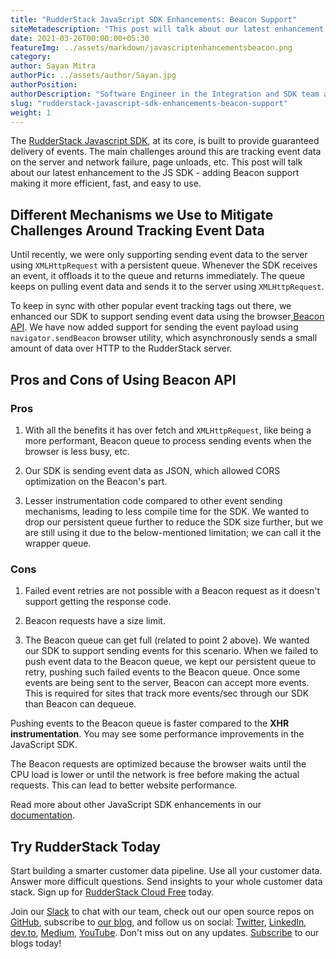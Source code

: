 ```yaml
---
title: "RudderStack JavaScript SDK Enhancements: Beacon Support"
siteMetadescription: "This post will talk about our latest enhancement to the JavaScript SDK - adding Beacon support making it more efficient, fast, and easy to use."
date: 2021-03-26T00:00:00+05:30
featureImg: ../assets/markdown/javascriptenhancementsbeacon.png
category:
author: Sayan Mitra
authorPic: ../assets/author/Sayan.jpg
authorPosition:
authorDescription: "Software Engineer in the Integration and SDK team at RudderStack. Developing client and server side SDKs for a living."
slug: "rudderstack-javascript-sdk-enhancements-beacon-support"
weight: 1
---
```


The [RudderStack Javascript SDK](https://docs.rudderstack.com/rudderstack-sdk-integration-guides/rudderstack-javascript-sdk), at its core, is built to provide guaranteed delivery of events. The main challenges around this are tracking event data on the server and network failure, page unloads, etc. This post will talk about our latest enhancement to the JS SDK - adding Beacon support making it more efficient, fast, and easy to use. 


## Different Mechanisms we Use to Mitigate Challenges Around Tracking Event Data

Until recently, we were only supporting sending event data to the server using `XMLHttpRequest` with a persistent queue. Whenever the SDK receives an event, it offloads it to the queue and returns immediately. The queue keeps on pulling event data and sends it to the server using `XMLHttpRequest`.

To keep in sync with other popular event tracking tags out there, we enhanced our SDK to support sending event data using the browser[ Beacon API](https://developer.mozilla.org/en-US/docs/Web/API/Navigator/sendBeacon). We have now added support for sending the event payload using `navigator.sendBeacon` browser utility, which asynchronously sends a small amount of data over HTTP to the RudderStack server.


## Pros and Cons of Using Beacon API


### Pros

1. With all the benefits it has over fetch and `XMLHttpRequest`, like being a more performant, Beacon queue to process sending events when the browser is less busy, etc.

2. Our SDK is sending event data as JSON, which allowed CORS optimization on the Beacon's part.

3. Lesser instrumentation code compared to other event sending mechanisms, leading to less compile time for the SDK. We wanted to drop our persistent queue further to reduce the SDK size further, but we are still using it due to the below-mentioned limitation; we can call it the wrapper queue. 


### Cons

1. Failed event retries are not possible with a Beacon request as it doesn't support getting the response code.

2. Beacon requests have a size limit.

3. The Beacon queue can get full (related to point 2 above). We wanted our SDK to support sending events for this scenario. When we failed to push event data to the Beacon queue, we kept our persistent queue to retry, pushing such failed events to the Beacon queue. Once some events are being sent to the server, Beacon can accept more events. This is required for sites that track more events/sec through our SDK than Beacon can dequeue.

Pushing events to the Beacon queue is faster compared to the **XHR instrumentation**. You may see some performance improvements in the JavaScript SDK. 

The Beacon requests are optimized because the browser waits until the CPU load is lower or until the network is free before making the actual requests. This can lead to better website performance.

Read more about other JavaScript SDK enhancements in our [documentation](https://docs.rudderstack.com/rudderstack-sdk-integration-guides/rudderstack-javascript-sdk/javascript-sdk-enhancements#why-use-sendbeacon-to-send-your-event-payload).


## Try RudderStack Today

Start building a smarter customer data pipeline. Use all your customer data. Answer more difficult questions. Send insights to your whole customer data stack. Sign up for [RudderStack Cloud Free](https://app.rudderlabs.com/signup?type=freetrial) today.

Join our [Slack](https://resources.rudderstack.com/join-rudderstack-slack) to chat with our team, check out our open source repos on [GitHub](https://github.com/rudderlabs), subscribe to [our blog](https://rudderstack.com/blog/), and follow us on social: [Twitter](https://twitter.com/RudderStack), [LinkedIn](https://www.linkedin.com/company/rudderlabs/), [dev.to](https://dev.to/rudderstack), [Medium](https://rudderstack.medium.com/), [YouTube](https://www.youtube.com/channel/UCgV-B77bV_-LOmKYHw8jvBw). Don't miss out on any updates. [Subscribe](https://rudderstack.com/blog/) to our blogs today!
